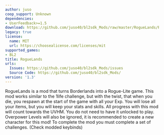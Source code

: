 ```yaml
---
author: juso
coop_support: Unknown
dependencies:
- UserFeedback>=1.5
download: https://github.com/juso40/bl2sdk_Mods/raw/master/RogueLands/RogueLands.zip
legacy: true
license:
  name: MIT
  url: https://choosealicense.com/licenses/mit
supported_games:
- BL2
title: RogueLands
urls:
  Issues: https://github.com/juso40/bl2sdk_Mods/issues
  Source Code: https://github.com/juso40/bl2sdk_Mods/
version: '1.3'
---
```

RogueLands is a mod that turns Borderlands into a Rogue-Lite game. 
This mod works similar to the 1life challenge, but with the twist, that when you die, you respawn at the start of the game with all your Exp. 
You will lose all your items, but you will keep your stats and skills. 
All progress with this mod will count towards the UVHM. You do not need to have it unlocked to play. 
Overpower Levels will also be ignored, it is recommended to create a new character for this mod!
To complete the mod you must complete a set of challenges. (Check modded keybinds)
